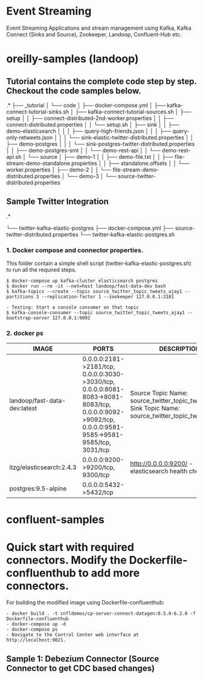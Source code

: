 # Event Streaming 
Event Streaming Applications and stream management using Kafka, Kafka Connect (Sinks and Source), Zookeeper, Landoop, Confluent-Hub etc.

# oreilly-samples (landoop)
## Tutorial contains the complete code step by step. Checkout the code samples below.
.*
├── _tutorial
│   └── code
│       ├── docker-compose.yml
│       ├── kafka-connect-tutorial-sinks.sh
│       ├── kafka-connect-tutorial-sources.sh
│       ├── setup
│       │   ├── connect-distributed-2nd-worker.properties
│       │   ├── connect-distributed.properties
│       │   └── setup.sh
│       ├── sink
│       │   ├── demo-elasticsearch
│       │   │   ├── query-high-friends.json
│       │   │   ├── query-only-retweets.json
│       │   │   └── sink-elastic-twitter-distributed.properties
│       │   ├── demo-postgres
│       │   │   └── sink-postgres-twitter-distributed.properties
│       │   ├── demo-postgres-smt
│       │   └── demo-rest-api
│       │       └── demo-rest-api.sh
│       └── source
│           ├── demo-1
│           │   ├── demo-file.txt
│           │   ├── file-stream-demo-standalone.properties
│           │   ├── standalone.offsets
│           │   └── worker.properties
│           ├── demo-2
│           │   └── file-stream-demo-distributed.properties
│           └── demo-3
│               └── source-twitter-distributed.properties



## Sample Twitter Integration
.*

└── twitter-kafka-elastic-postgres
    ├── docker-compose.yml
    ├── source-twitter-distributed.properties
    └── twitter-kafka-elastic-postgres.sh

### 1. Docker compose and connector properties.
<p>This folder contain a simple shell script (twitter-kafka-elastic-postgres.sh) to run all the required steps.</p>

    $ docker-compose up kafka-cluster elasticsearch postgres
    $ docker run --rm -it --net=host landoop/fast-data-dev bash
    $ kafka-topics --create --topic source_twitter_topic_tweets_ajay1 --partitions 3 --replication-factor 1 --zookeeper 127.0.0.1:2181
    
    - Testing: Start a console consumer on that topic
    $ kafka-console-consumer --topic source_twitter_topic_tweets_ajay1 --bootstrap-server 127.0.0.1:9092


### 2. docker ps
| IMAGE  | PORTS | DESCRIPTION |
| ------------- | ------------- | ------------- |
| landoop/fast-data-dev:latest  |  0.0.0.0:2181->2181/tcp, 0.0.0.0:3030->3030/tcp, 0.0.0.0:8081-8083->8081-8083/tcp, 0.0.0.0:9092->9092/tcp, 0.0.0.0:9581-9585->9581-9585/tcp, 3031/tcp  | Source Topic Name: source_twitter_topic_tweets_ajay1, Sink Topic Name: source_twitter_topic_tweets_ajay1
| itzg/elasticsearch:2.4.3  | 0.0.0.0:9200->9200/tcp, 9300/tcp  | http://0.0.0.0:9200/ - elasticsearch health check|
| postgres:9.5-alpine  | 0.0.0.0:5432->5432/tcp  |




# confluent-samples

# Quick start with required connectors. Modify the Dockerfile-confluenthub to add more connectors.

For building the modified image using Dockerfile-confluenthub:

    - docker build . -t cnfldemos/cp-server-connect-datagen:0.5.0-6.2.0 -f Dockerfile-confluenthub
    - docker-compose up -d
    - docker-compose ps
    - Navigate to the Control Center web interface at http://localhost:9021.

## Sample 1: Debezium Connector (Source Connector to get CDC based changes)


